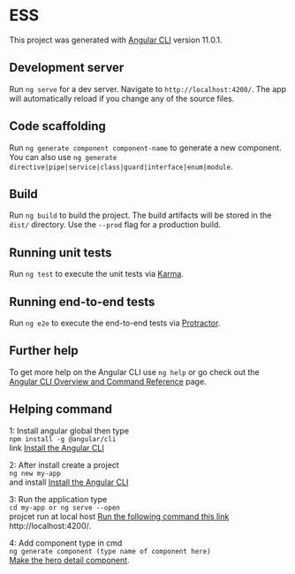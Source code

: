 # ESS

This project was generated with [Angular CLI](https://github.com/angular/angular-cli) version 11.0.1.

## Development server

Run `ng serve` for a dev server. Navigate to `http://localhost:4200/`. The app will automatically reload if you change any of the source files.

## Code scaffolding

Run `ng generate component component-name` to generate a new component. You can also use `ng generate directive|pipe|service|class|guard|interface|enum|module`.

## Build

Run `ng build` to build the project. The build artifacts will be stored in the `dist/` directory. Use the `--prod` flag for a production build.

## Running unit tests

Run `ng test` to execute the unit tests via [Karma](https://karma-runner.github.io).

## Running end-to-end tests

Run `ng e2e` to execute the end-to-end tests via [Protractor](http://www.protractortest.org/).

## Further help

To get more help on the Angular CLI use `ng help` or go check out the [Angular CLI Overview and Command Reference](https://angular.io/cli) page.

## Helping command

1: Install angular global then type </br>
`npm install -g @angular/cli`</br>
link [Install the Angular CLI](https://angular.io/guide/setup-local#install-the-angular-cli)

2: After install create a project</br>
`ng new my-app`</br>
and install [Install the Angular CLI](https://angular.io/guide/setup-local#install-the-angular-cli)

3: Run the application type</br>
`cd my-app or ng serve --open`</br>
projcet run at local host [Run the following command this link](https://angular.io/guide/setup-local#run-the-application) http://localhost:4200/.

4: Add component type in cmd</br>
`ng generate component (type name of component here)`</br>
[Make the hero detail component](https://angular.io/tutorial/toh-pt3#make-the-herodetailcomponent).
